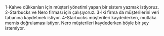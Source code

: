 1-Kahve dükkanları için müşteri yönetimi yapan bir sistem yazmak istiyoruz. 
2-Starbucks ve Nero firması için çalışıyoruz.
3-İki firma da müşterilerini veri tabanına kaydetmek istiyor.
4-Starbucks müşterileri kaydederken, mutlaka mernis doğrulaması istiyor. Nero müşterileri kaydederken böyle bir şey istemiyor. 
